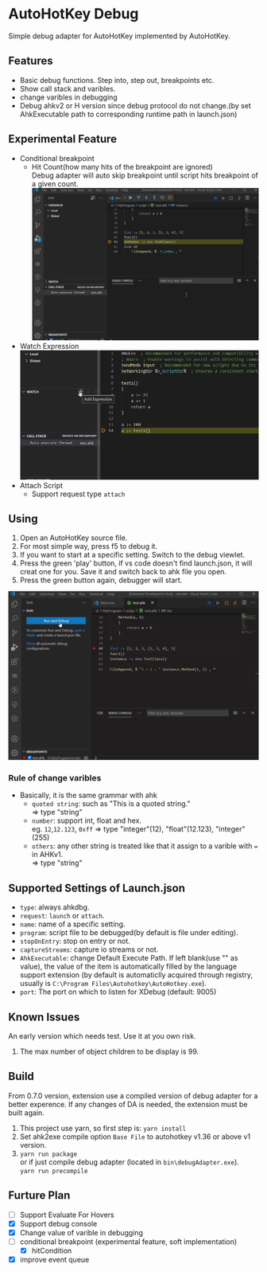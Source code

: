 # AutoHotKey Debug

Simple debug adapter for AutoHotKey implemented by AutoHotKey.

## Features

* Basic debug functions. Step into, step out, breakpoints etc.
* Show call stack and varibles.
* change varibles in debugging
* Debug ahkv2 or H version since debug protocol do not change.(by set AhkExecutable path to corresponding runtime path in launch.json)

## Experimental Feature

* Conditional breakpoint
  * Hit Count(how many hits of the breakpoint are ignored)  
  Debug adapter will auto skip breakpoint until script hits breakpoint of a given count.
  ![Conditional breakpoint](images/hitBK.gif)
* Watch Expression
  ![Watch Expression](images/watch.gif)
* Attach Script
  * Support request type `attach` 

## Using

1. Open an AutoHotKey source file.
2. For most simple way, press f5 to debug it.
3. If you want to start at a specific setting. Switch to the debug viewlet.
4. Press the green 'play' button, if vs code doesn't find launch.json, it will creat one for you. Save it and switch back to ahk file you open.
5. Press the green button again, debugger will start.

![Debug](images/debug1.gif)

### Rule of change varibles

* Basically, it is the same grammar with ahk
  * `quoted string`: such as "This is a quoted string."  
     => type "string"
  * `number`: support int, float and hex.   
    eg. `12`,`12.123`, `0xff` => type "integer"(12), "float"(12.123), "integer"(255) 
  * `others`: any other string is treated like that it assign to a varible with `=` in AHKv1.  
    => type "string"

## Supported Settings of Launch.json

* `type`: always ahkdbg.
* `request`: `launch` or `attach`.
* `name`: name of a specific setting.
* `program`: script file to be debugged(by default is file under editing).
* `stopOnEntry`: stop on entry or not.
* `captureStreams`: capture io streams or not.
* `AhkExecutable`: change Default Execute Path. If left blank(use "" as value), the value of the item is automatically filled by the language support extension (by default is automaticlly acquired through registry, usually is  `C:\Program Files\Autohotkey\AutoHotkey.exe`).
* `port`: The port on which to listen for XDebug (default: 9005)


## Known Issues

An early version which needs test. Use it at you own risk.
1. The max number of object children to be display is 99.

## Build

From 0.7.0 version, extension use a compiled version of debug adapter for a better experence. If any changes of DA is needed, the extension must be built again.
1. This project use yarn, so first step is: `yarn install`
2. Set ahk2exe compile option `Base File` to autohotkey v1.36 or above v1 version.
3. `yarn run package`  
or if just compile debug adapter (located in `bin\debugAdapter.exe`).  
   `yarn run precompile`

## Furture Plan

* [ ] Support Evaluate For Hovers
* [x] Support debug console
* [x] Change value of varible in debugging
* [ ] conditional breakpoint (experimental feature, soft implementation)
  * [x] hitCondition
* [x] improve event queue
